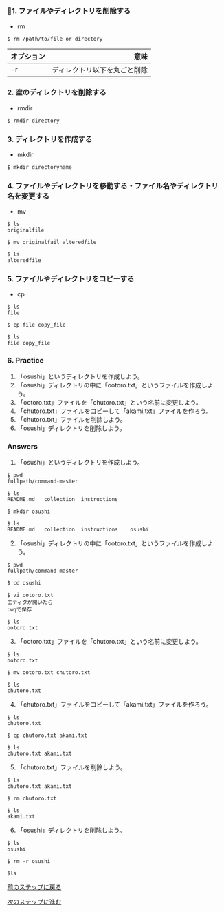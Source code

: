 ### 1. ファイルやディレクトリを削除する
* rm

```
$ rm /path/to/file or directory
```

|オプション|意味|
|:-|-:|
|-r|ディレクトリ以下を丸ごと削除|

### 2. 空のディレクトリを削除する
* rmdir

```
$ rmdir directory
```

### 3. ディレクトリを作成する
* mkdir

```
$ mkdir directoryname
```

### 4. ファイルやディレクトリを移動する・ファイル名やディレクトリ名を変更する
* mv

```
$ ls
originalfile

$ mv originalfail alteredfile

$ ls
alteredfile
```

### 5. ファイルやディレクトリをコピーする
* cp

```
$ ls
file

$ cp file copy_file

$ ls
file copy_file
```

### 6. Practice
1. 「osushi」というディレクトリを作成しよう。
2. 「osushi」ディレクトリの中に「ootoro.txt」というファイルを作成しよう。
3. 「ootoro.txt」ファイルを「chutoro.txt」という名前に変更しよう。
4. 「chutoro.txt」ファイルをコピーして「akami.txt」ファイルを作ろう。
5. 「chutoro.txt」ファイルを削除しよう。
6. 「osushi」ディレクトリを削除しよう。

### Answers
1. 「osushi」というディレクトリを作成しよう。

```
$ pwd
fullpath/command-master

$ ls
README.md	collection	instructions

$ mkdir osushi

$ ls
README.md	collection	instructions	osushi
```

2. 「osushi」ディレクトリの中に「ootoro.txt」というファイルを作成しよう。

```
$ pwd
fullpath/command-master

$ cd osushi

$ vi ootoro.txt
エディタが開いたら
:wqで保存

$ ls
ootoro.txt
```

3. 「ootoro.txt」ファイルを「chutoro.txt」という名前に変更しよう。

```
$ ls
ootoro.txt

$ mv ootoro.txt chutoro.txt

$ ls
chutoro.txt
```

4. 「chutoro.txt」ファイルをコピーして「akami.txt」ファイルを作ろう。

```
$ ls
chutoro.txt

$ cp chutoro.txt akami.txt

$ ls
chutoro.txt akami.txt
```

5. 「chutoro.txt」ファイルを削除しよう。

```
$ ls
chutoro.txt akami.txt

$ rm chutoro.txt

$ ls
akami.txt
```

6. 「osushi」ディレクトリを削除しよう。

```
$ ls
osushi

$ rm -r osushi

$ls

```

[前のステップに戻る](https://github.com/imadashodai/command-master/blob/master/instructions/first_step.md)

[次のステップに進む](#)
